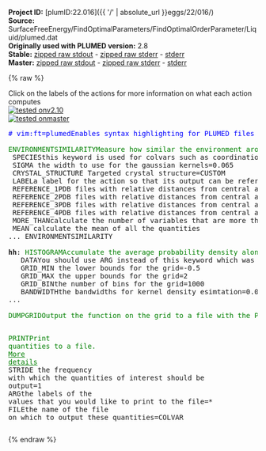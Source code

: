 **Project ID:** [plumID:22.016]({{ '/' | absolute_url }}eggs/22/016/)  
**Source:** SurfaceFreeEnergy/FindOptimalParameters/FindOptimalOrderParameter/Liquid/plumed.dat  
**Originally used with PLUMED version:** 2.8  
**Stable:** [zipped raw stdout](plumed.dat.plumed.stdout.txt.zip) - [zipped raw stderr](plumed.dat.plumed.stderr.txt.zip) - [stderr](plumed.dat.plumed.stderr)  
**Master:** [zipped raw stdout](plumed.dat.plumed_master.stdout.txt.zip) - [zipped raw stderr](plumed.dat.plumed_master.stderr.txt.zip) - [stderr](plumed.dat.plumed_master.stderr)  

{% raw %}
<div class="plumedpreheader">
<div class="headerInfo" id="value_details_data/SurfaceFreeEnergy/FindOptimalParameters/FindOptimalOrderParameter/Liquid/plumed.dat"> Click on the labels of the actions for more information on what each action computes </div>
<div class="containerBadge">
<div class="headerBadge"><a href="plumed.dat.plumed.stderr"><img src="https://img.shields.io/badge/v2.10-passing-green.svg" alt="tested onv2.10" /></a></div>
<div class="headerBadge"><a href="plumed.dat.plumed_master.stderr"><img src="https://img.shields.io/badge/master-failed-red.svg" alt="tested onmaster" /></a></div>
</div>
</div>
<pre class="plumedlisting">
<span class="plumedtooltip" style="color:blue"># vim:ft=plumed<span class="right">Enables syntax highlighting for PLUMED files in vim. See <a href="https://www.plumed.org/doc-master/user-doc/html/vim">here for more details. </a><i></i></span></span>
<br/><span class="plumedtooltip" style="color:green">ENVIRONMENTSIMILARITY<span class="right">Measure how similar the environment around atoms is to that found in some reference crystal structure. <a href="https://www.plumed.org/doc-master/user-doc/html/ENVIRONMENTSIMILARITY" style="color:green">More details</a><i></i></span></span> ...
 <span class="plumedtooltip">SPECIES<span class="right">this keyword is used for colvars such as coordination number<i></i></span></span>=1-864:3
 <span class="plumedtooltip">SIGMA<span class="right"> the width to use for the gaussian kernels<i></i></span></span>=0.065
 <span class="plumedtooltip">CRYSTAL_STRUCTURE<span class="right"> Targeted crystal structure<i></i></span></span>=CUSTOM
 <span class="plumedtooltip">LABEL<span class="right">a label for the action so that its output can be referenced in the input to other actions<i></i></span></span>=<b name="data/SurfaceFreeEnergy/FindOptimalParameters/FindOptimalOrderParameter/Liquid/plumed.datrefcv" onclick='showPath("data/SurfaceFreeEnergy/FindOptimalParameters/FindOptimalOrderParameter/Liquid/plumed.dat","data/SurfaceFreeEnergy/FindOptimalParameters/FindOptimalOrderParameter/Liquid/plumed.datrefcv","data/SurfaceFreeEnergy/FindOptimalParameters/FindOptimalOrderParameter/Liquid/plumed.datrefcv","brown")'>refcv</b>
 <span class="plumedtooltip">REFERENCE_1<span class="right">PDB files with relative distances from central atom<i></i></span></span>=env1h.pdb
 <span class="plumedtooltip">REFERENCE_2<span class="right">PDB files with relative distances from central atom<i></i></span></span>=env2h.pdb
 <span class="plumedtooltip">REFERENCE_3<span class="right">PDB files with relative distances from central atom<i></i></span></span>=env3h.pdb
 <span class="plumedtooltip">REFERENCE_4<span class="right">PDB files with relative distances from central atom<i></i></span></span>=env4h.pdb
 <span class="plumedtooltip">MORE_THAN<span class="right">calculate the number of variables that are more than a certain target value. Options for this keyword are explained in the documentation for <a href="https://www.plumed.org/doc-master/user-doc/html/MORE_THAN">MORE_THAN</a>.<i></i></span></span>={CUBIC D_0=0.447 D_MAX=0.949}
 <span class="plumedtooltip">MEAN<span class="right"> calculate the mean of all the quantities<i></i></span></span>
... ENVIRONMENTSIMILARITY
<br/><span style="display:none;" id="data/SurfaceFreeEnergy/FindOptimalParameters/FindOptimalOrderParameter/Liquid/plumed.datrefcv">The ENVIRONMENTSIMILARITY action with label <b>refcv</b> calculates the following quantities:<table  align="center" frame="void" width="95%" cellpadding="5%"><tr><td width="5%"><b> Quantity </b>  </td><td><b> Description </b> </td></tr><tr><td width="5%">refcv.value</td><td>the environmental similar parameter for each of the input atoms</td></tr><tr><td width="5%">refcv.morethan</td><td>the number of colvars that have a value more than a threshold</td></tr><tr><td width="5%">refcv.mean</td><td>the mean of the colvars</td></tr></table></span><b name="data/SurfaceFreeEnergy/FindOptimalParameters/FindOptimalOrderParameter/Liquid/plumed.dathh" onclick='showPath("data/SurfaceFreeEnergy/FindOptimalParameters/FindOptimalOrderParameter/Liquid/plumed.dat","data/SurfaceFreeEnergy/FindOptimalParameters/FindOptimalOrderParameter/Liquid/plumed.dathh","data/SurfaceFreeEnergy/FindOptimalParameters/FindOptimalOrderParameter/Liquid/plumed.dathh","brown")'>hh</b>: <span class="plumedtooltip" style="color:green">HISTOGRAM<span class="right">Accumulate the average probability density along a few CVs from a trajectory. <a href="https://www.plumed.org/doc-master/user-doc/html/HISTOGRAM" style="color:green">More details</a><i></i></span></span> ...
   <span class="plumedtooltip">DATA<span class="right">You should use ARG instead of this keyword which was used in older versions of PLUMED and is provided for back compatibility only<i></i></span></span>=<b name="data/SurfaceFreeEnergy/FindOptimalParameters/FindOptimalOrderParameter/Liquid/plumed.datrefcv">refcv</b>
   <span class="plumedtooltip">GRID_MIN<span class="right"> the lower bounds for the grid<i></i></span></span>=-0.5
   <span class="plumedtooltip">GRID_MAX<span class="right"> the upper bounds for the grid<i></i></span></span>=2
   <span class="plumedtooltip">GRID_BIN<span class="right">the number of bins for the grid<i></i></span></span>=1000
   <span class="plumedtooltip">BANDWIDTH<span class="right">the bandwidths for kernel density esimtation<i></i></span></span>=0.01
...
<br/><span style="display:none;" id="data/SurfaceFreeEnergy/FindOptimalParameters/FindOptimalOrderParameter/Liquid/plumed.dathh">The HISTOGRAM action with label <b>hh</b> calculates the following quantities:<table  align="center" frame="void" width="95%" cellpadding="5%"><tr><td width="5%"><b> Quantity </b>  </td><td><b> Description </b> </td></tr><tr><td width="5%">hh.value</td><td>the estimate of the histogram as a function of the argument that was obtained</td></tr></table></span><span class="plumedtooltip" style="color:green">DUMPGRID<span class="right">Output the function on the grid to a file with the PLUMED grid format. <a href="https://www.plumed.org/doc-master/user-doc/html/DUMPGRID" style="color:green">More details</a><i></i></span></span> <span class="plumedtooltip">GRID<span class="right">You should use ARG instead of this keyword which was used in older versions of PLUMED and is provided for back compatibility only<i></i></span></span>=<b name="data/SurfaceFreeEnergy/FindOptimalParameters/FindOptimalOrderParameter/Liquid/plumed.dathh">hh</b> <span class="plumedtooltip">FILE<span class="right"> the file on which to write the grid<i></i></span></span>=histo <span class="plumedtooltip">STRIDE<span class="right"> the frequency with which the grid should be output to the file<i></i></span></span>=100

<span style="display:none;" id="data/SurfaceFreeEnergy/FindOptimalParameters/FindOptimalOrderParameter/Liquid/plumed.dat">The DUMPGRID action with label <b></b> calculates something</span><span class="plumedtooltip" style="color:green">PRINT<span class="right">Print quantities to a file. <a href="https://www.plumed.org/doc-master/user-doc/html/PRINT" style="color:green">More details</a><i></i></span></span> <span class="plumedtooltip">STRIDE<span class="right"> the frequency with which the quantities of interest should be output<i></i></span></span>=1  <span class="plumedtooltip">ARG<span class="right">the labels of the values that you would like to print to the file<i></i></span></span>=* <span class="plumedtooltip">FILE<span class="right">the name of the file on which to output these quantities<i></i></span></span>=COLVAR
</pre>
{% endraw %}
